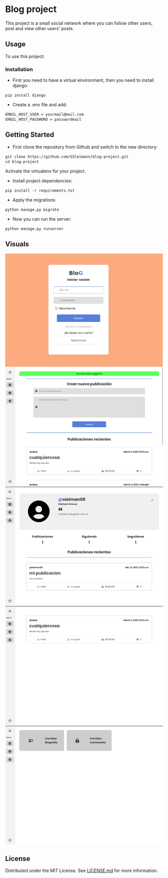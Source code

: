 # Blog project

This project is a small social network where you can follow other users, post and view other users' posts.

## Usage

To use this project:

### Installation

* First you need to have a virtual environment, then you need to install django:

```shell
pip install django
```

* Create a .env file and add:
  
```shell
EMAIL_HOST_USER = yourmail@mail.com
EMAIL_HOST_PASSWORD = passwordmail
```

## Getting Started

* First clone the repository from Github and switch to the new directory:

```shell
git clone https://github.com/SSleimann/blog-project.git
cd blog-project
```

Activate the virtualenv for your project.

* Install project dependencies:

```shell
pip install -r requirements.txt
```

* Apply the migrations

```shell
python manage.py migrate
```

* Now you can run the server:

```shell
python manage.py runserver
```

## Visuals

![login](.github/images/login.png)
![index](.github/images/index.png)
![profile](.github/images/profile.png)
![post](.github/images/post.png)
![cofig](.github/images/config.png)

## License

Distributed under the MIT License. See [LICENSE.md](LICENSE.md) for more information.
